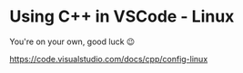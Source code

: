 # Using C++ in VSCode - Linux

You're on your own, good luck 😉

https://code.visualstudio.com/docs/cpp/config-linux